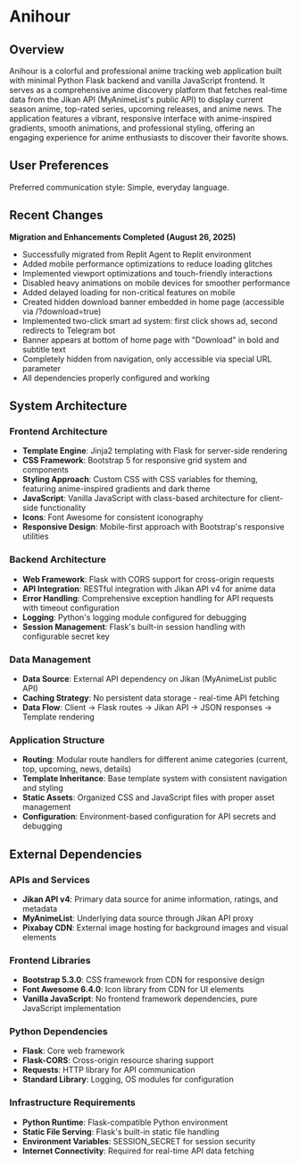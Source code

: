 # Anihour

## Overview

Anihour is a colorful and professional anime tracking web application built with minimal Python Flask backend and vanilla JavaScript frontend. It serves as a comprehensive anime discovery platform that fetches real-time data from the Jikan API (MyAnimeList's public API) to display current season anime, top-rated series, upcoming releases, and anime news. The application features a vibrant, responsive interface with anime-inspired gradients, smooth animations, and professional styling, offering an engaging experience for anime enthusiasts to discover their favorite shows.

## User Preferences

Preferred communication style: Simple, everyday language.

## Recent Changes

**Migration and Enhancements Completed (August 26, 2025)**
- Successfully migrated from Replit Agent to Replit environment
- Added mobile performance optimizations to reduce loading glitches
- Implemented viewport optimizations and touch-friendly interactions
- Disabled heavy animations on mobile devices for smoother performance
- Added delayed loading for non-critical features on mobile
- Created hidden download banner embedded in home page (accessible via /?download=true)
- Implemented two-click smart ad system: first click shows ad, second redirects to Telegram bot
- Banner appears at bottom of home page with "Download" in bold and subtitle text
- Completely hidden from navigation, only accessible via special URL parameter
- All dependencies properly configured and working

## System Architecture

### Frontend Architecture
- **Template Engine**: Jinja2 templating with Flask for server-side rendering
- **CSS Framework**: Bootstrap 5 for responsive grid system and components
- **Styling Approach**: Custom CSS with CSS variables for theming, featuring anime-inspired gradients and dark theme
- **JavaScript**: Vanilla JavaScript with class-based architecture for client-side functionality
- **Icons**: Font Awesome for consistent iconography
- **Responsive Design**: Mobile-first approach with Bootstrap's responsive utilities

### Backend Architecture
- **Web Framework**: Flask with CORS support for cross-origin requests
- **API Integration**: RESTful integration with Jikan API v4 for anime data
- **Error Handling**: Comprehensive exception handling for API requests with timeout configuration
- **Logging**: Python's logging module configured for debugging
- **Session Management**: Flask's built-in session handling with configurable secret key

### Data Management
- **Data Source**: External API dependency on Jikan (MyAnimeList public API)
- **Caching Strategy**: No persistent data storage - real-time API fetching
- **Data Flow**: Client → Flask routes → Jikan API → JSON responses → Template rendering

### Application Structure
- **Routing**: Modular route handlers for different anime categories (current, top, upcoming, news, details)
- **Template Inheritance**: Base template system with consistent navigation and styling
- **Static Assets**: Organized CSS and JavaScript files with proper asset management
- **Configuration**: Environment-based configuration for API secrets and debugging

## External Dependencies

### APIs and Services
- **Jikan API v4**: Primary data source for anime information, ratings, and metadata
- **MyAnimeList**: Underlying data source through Jikan API proxy
- **Pixabay CDN**: External image hosting for background images and visual elements

### Frontend Libraries
- **Bootstrap 5.3.0**: CSS framework from CDN for responsive design
- **Font Awesome 6.4.0**: Icon library from CDN for UI elements
- **Vanilla JavaScript**: No frontend framework dependencies, pure JavaScript implementation

### Python Dependencies
- **Flask**: Core web framework
- **Flask-CORS**: Cross-origin resource sharing support
- **Requests**: HTTP library for API communication
- **Standard Library**: Logging, OS modules for configuration

### Infrastructure Requirements
- **Python Runtime**: Flask-compatible Python environment
- **Static File Serving**: Flask's built-in static file handling
- **Environment Variables**: SESSION_SECRET for session security
- **Internet Connectivity**: Required for real-time API data fetching